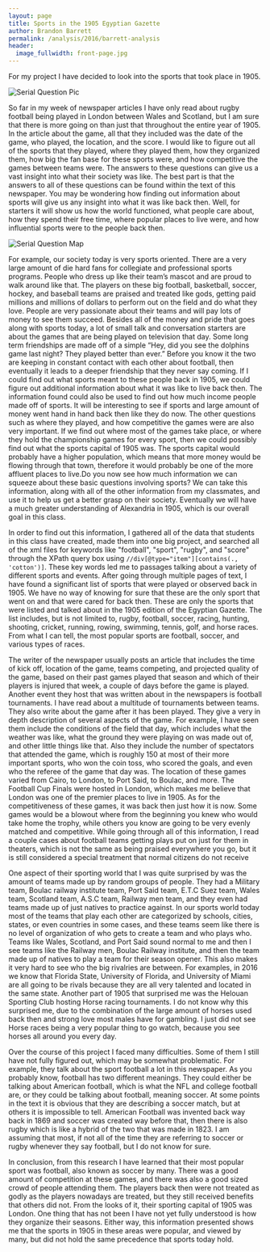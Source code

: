 ```yaml
---
layout: page
title: Sports in the 1905 Egyptian Gazette
author: Brandon Barrett
permalink: /analysis/2016/barrett-analysis
header:
  image_fullwidth: front-page.jpg
---
```

For my project I have decided to look into the sports that took place in 1905.

![Serial Question Pic](https://github.com/dig-eg-gaz/dig-eg-gaz.github.io/blob/master/images/analysis-images/barrett-Pic.png?raw=true)

So far in my week of newspaper articles I have only read about rugby football
being played in London between Wales and Scotland, but I am sure that there is
more going on than just that throughout the entire year of 1905.  In the article
about the game, all that they included was the date of the game, who played, the
location, and the score.  I would like to figure out all of the sports that they
played, where they played them, how they organized them, how big the fan base
for these sports were, and how competitive the games between teams were.  The
answers to these questions can give us a vast insight into what their society was
like.  The best part is that the answers to all of these questions can be found within
the text of this newspaper. You may be wondering how finding out information
about sports will give us any insight into what it was like back then.  Well, for
starters it will show us how the world functioned, what people care about, how
they spend their free time, where popular places to live were, and how influential
sports were to the people back then.

![Serial Question Map](https://github.com/dig-eg-gaz/dig-eg-gaz.github.io/blob/master/images/analysis-images/barrett-Map.png?raw=true)

For example, our society today is very sports
oriented. There are a very large amount of die hard fans for collegiate and
professional sports programs.  People who dress up like their team’s mascot and
are proud to walk around like that.  The players on these big football, basketball,
soccer, hockey, and baseball teams are praised and treated like gods, getting paid
millions and millions of dollars to perform out on the field and do what they love.
People are very passionate about their teams and will pay lots of money to see
them succeed.  Besides all of the money and pride that goes along with sports
today, a lot of small talk and conversation starters are about the games that are
being played on television that day.  Some long term friendships are made off of a
simple “Hey, did you see the dolphins game last night? They played better than
ever.”  Before you know it the two are keeping in constant contact with each other
about football, then eventually it leads to a deeper friendship that they never say
coming.  If I could find out what sports meant to these people back in 1905, we
could figure out additional information about what it was like to live back then.
The information found could also be used to find out how much income people
made off of sports.  It will be interesting to see if sports and large amount of
money went hand in hand back then like they do now.  The other questions such
as where they played, and how competitive the games were are also very
important.  If we find out where most of the games take place, or where they hold
the championship games for every sport, then we could possibly find out what the
sports capital of 1905 was.  The sports capital would probably have a higher
population, which means that more money would be flowing through that town,
therefore it would probably be one of the more affluent places to live.Do you now see how much information we can squeeze about these basic questions involving sports?  We can take this
information, along with all of the other information from my classmates, and use
it to help us get a better grasp on their society.  Eventually we will have a much
greater understanding of Alexandria in 1905, which is our overall goal in this
class.

In order to find out this information, I gathered all of the data that students
in this class have created, made them into one big project, and searched all of the xml files for keywords like "football", "sport", "rugby", and "score" through the XPath query box using `//div[@type="item"][contains(., 'cotton')]`.  These key words led me to passages talking about a variety of different sports and events.
After going through multiple pages of text, I have found a significant list of
sports that were played or observed back in 1905.  We have no way of knowing
for sure that these are the only sport that went on and that were cared for back
then.  These are only the sports that were listed and talked about in the 1905
edition of the Egyptian Gazette.  The list includes, but is not limited to, rugby,
football, soccer, racing, hunting, shooting, cricket, running, rowing, swimming,
tennis, golf, and horse races.  From what I can tell, the most popular sports are
football, soccer, and various types of races.

The writer of the newspaper usually posts an article that includes the time of
kick off, location of the game, teams competing, and projected quality of the
game, based on their past games played that season and which of their players is
injured that week, a couple of days before the game is played.  Another event they
host that was written about in the newspapers is football tournaments.  I have read
about a multitude of tournaments between teams.  They also write about the game
after it has been played.  They give a very in depth description of several aspects
of the game.  For example, I have seen them include the conditions of the field
that day, which includes what the weather was like, what the ground they were
playing on was made out of, and other little things like that.  Also they include the
number of spectators that attended the game, which is roughly 150 at most of their
more important sports, who won the coin toss, who scored the goals, and even
who the referee of the game that day was.  The location of these games varied
from Cairo, to London, to Port Said, to Boulac, and more.  The Football Cup
Finals were hosted in London, which makes me believe that London was one of
the premier places to live in 1905.  As for the competitiveness of these games, it
was back then just how it is now.  Some games would be a blowout where from
the beginning you knew who would take home the trophy, while others you know
are going to be very evenly matched and competitive. While going through all of
this information, I read a couple cases about football teams getting plays put on
just for them in theaters, which is not the same as being praised everywhere you
go, but it is still considered a special treatment that normal citizens do not receive

One aspect of their sporting world that I was quite surprised by was the
amount of teams made up by random groups of people.  They had a Military
team, Boulac railway institute team, Port Said team, E.T.C Suez team, Wales
team, Scotland team, A.S.C team, Railway men team, and they even had teams
made up of just natives to practice against.  In our sports world today most of the
teams that play each other are categorized by schools, cities, states, or even
countries in some cases, and these teams seem like there is no level of
organization of who gets to create a team and who plays who.  Teams like Wales,
Scotland, and Port Said sound normal to me and then I see teams like the Railway
men, Boulac Railway institute, and then the team made up of natives to play a
team for their season opener.  This also makes it very hard to see who the big
rivalries are between.  For examples, in 2016 we know that Florida State,
University of Florida, and University of Miami are all going to be rivals because
they are all very talented and located in the same state.  Another part of 1905 that
surprised me was the Helouan Sporting Club hosting Horse racing tournaments.  I
do not know why this surprised me, due to the combination of the large amount of
horses used back then and strong love most males have for gambling.  I just did
not see Horse races being a very popular thing to go watch, because you see
horses all around you every day.

Over the course of this project I faced many difficulties.  Some of them I still
have not fully figured out, which may be somewhat problematic.  For example,
they talk about the sport football a lot in this newspaper.  As you probably know,
football has two different meanings.  They could either be talking about American
football, which is what the NFL and college football are, or they could be talking
about football, meaning soccer.  At some points in the text it is obvious that they
are describing a soccer match, but at others it is impossible to tell.  American
Football was invented back way back in 1869 and soccer was created way before
that, then there is also rugby which is like a hybrid of the two that was made in
1823.  I am assuming that most, if not all of the time they are referring to soccer
or rugby whenever they say football, but I do not know for sure.

In conclusion, from this research I have learned that their most popular sport
was football, also known as soccer by many.  There was a good amount of
competition at these games, and there was also a good sized crowd of people
attending them.  The players back then were not treated as godly as the players
nowadays are treated, but they still received benefits that others did not.  From the
looks of it, their sporting capital of 1905 was London.  One thing that has not
been I have not yet fully understood is how they organize their seasons.  Either
way, this information presented shows me that the sports in 1905 in these areas
were popular, and viewed by many, but did not hold the same precedence that
sports today hold.
